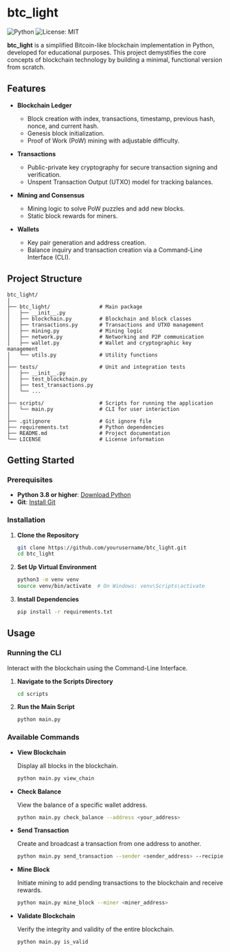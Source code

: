 # btc_light

![Python](https://img.shields.io/badge/python-3.8%2B-blue.svg)
![License: MIT](https://img.shields.io/badge/License-MIT-yellow.svg)

**btc_light** is a simplified Bitcoin-like blockchain implementation in Python, developed for educational purposes. This project demystifies the core concepts of blockchain technology by building a minimal, functional version from scratch.

## Features

- **Blockchain Ledger**
  - Block creation with index, transactions, timestamp, previous hash, nonce, and current hash.
  - Genesis block initialization.
  - Proof of Work (PoW) mining with adjustable difficulty.
  
- **Transactions**
  - Public-private key cryptography for secure transaction signing and verification.
  - Unspent Transaction Output (UTXO) model for tracking balances.
  
- **Mining and Consensus**
  - Mining logic to solve PoW puzzles and add new blocks.
  - Static block rewards for miners.
  
- **Wallets**
  - Key pair generation and address creation.
  - Balance inquiry and transaction creation via a Command-Line Interface (CLI).

## Project Structure

```
btc_light/
│
├── btc_light/                # Main package
│   ├── __init__.py
│   ├── blockchain.py         # Blockchain and block classes
│   ├── transactions.py       # Transactions and UTXO management
│   ├── mining.py             # Mining logic
│   ├── network.py            # Networking and P2P communication
│   ├── wallet.py             # Wallet and cryptographic key management
│   └── utils.py              # Utility functions
│
├── tests/                    # Unit and integration tests
│   ├── __init__.py
│   ├── test_blockchain.py
│   ├── test_transactions.py
│   └── ...
│
├── scripts/                  # Scripts for running the application
│   └── main.py               # CLI for user interaction
│
├── .gitignore                # Git ignore file
├── requirements.txt          # Python dependencies
├── README.md                 # Project documentation
└── LICENSE                   # License information
```

## Getting Started

### Prerequisites

- **Python 3.8 or higher**: [Download Python](https://www.python.org/downloads/)
- **Git**: [Install Git](https://git-scm.com/downloads)

### Installation

1. **Clone the Repository**

   ```bash
   git clone https://github.com/yourusername/btc_light.git
   cd btc_light
   ```

2. **Set Up Virtual Environment**

   ```bash
   python3 -m venv venv
   source venv/bin/activate  # On Windows: venv\Scripts\activate
   ```

3. **Install Dependencies**

   ```bash
   pip install -r requirements.txt
   ```

## Usage

### Running the CLI

Interact with the blockchain using the Command-Line Interface.

1. **Navigate to the Scripts Directory**

   ```bash
   cd scripts
   ```

2. **Run the Main Script**

   ```bash
   python main.py
   ```

### Available Commands

- **View Blockchain**

  Display all blocks in the blockchain.

  ```bash
  python main.py view_chain
  ```

- **Check Balance**

  View the balance of a specific wallet address.

  ```bash
  python main.py check_balance --address <your_address>
  ```

- **Send Transaction**

  Create and broadcast a transaction from one address to another.

  ```bash
  python main.py send_transaction --sender <sender_address> --recipient <recipient_address> --amount <amount>
  ```

- **Mine Block**

  Initiate mining to add pending transactions to the blockchain and receive rewards.

  ```bash
  python main.py mine_block --miner <miner_address>
  ```

- **Validate Blockchain**

  Verify the integrity and validity of the entire blockchain.

  ```bash
  python main.py is_valid
  ```